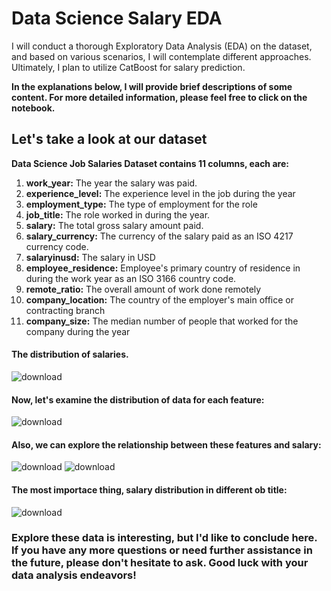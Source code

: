 # Data Science Salary EDA
I will conduct a thorough Exploratory Data Analysis (EDA) on the dataset, and based on various scenarios, I will contemplate different approaches. Ultimately, I plan to utilize CatBoost for salary prediction.  

**In the explanations below, I will provide brief descriptions of some content. For more detailed information, please feel free to click on the notebook.** 
## Let's take a look at our dataset  
**Data Science Job Salaries Dataset contains 11 columns, each are:**

1. **work_year:** The year the salary was paid.  
2. **experience_level:** The experience level in the job during the year  
3. **employment_type:** The type of employment for the role  
4. **job_title:** The role worked in during the year.  
5. **salary:** The total gross salary amount paid.  
6. **salary_currency:** The currency of the salary paid as an ISO 4217 currency code.  
7. **salaryinusd:** The salary in USD  
8. **employee_residence:** Employee's primary country of residence in during the work year as an ISO 3166 country code.  
9. **remote_ratio:** The overall amount of work done remotely  
10. **company_location:** The country of the employer's main office or contracting branch  
11. **company_size:** The median number of people that worked for the company during the year
#### The distribution of salaries.
![download](https://github.com/Elvis-YAL/Data-Science-Salary_EDA/assets/40426433/a9fa139e-6368-430b-b2d0-2040faa8425d)
#### Now, let's examine the distribution of data for each feature:  
![download](https://github.com/Elvis-YAL/Data-Science-Salary_EDA/assets/40426433/177f5252-8fe7-4cc4-bd00-fb95fd17cc01)
#### Also, we can explore the relationship between these features and salary:
![download](https://github.com/Elvis-YAL/Data-Science-Salary_EDA/assets/40426433/58178b32-4ac6-47d1-89e2-0f8024156610)
![download](https://github.com/Elvis-YAL/Data-Science-Salary_EDA/assets/40426433/de9a02c2-923d-44fc-942a-46e890a3a95a)
#### The most importace thing, salary distribution in different ob title:
![download](https://github.com/Elvis-YAL/Data-Science-Salary_EDA/assets/40426433/f81c616e-240a-432a-82fa-57f25be69c52)
### Explore these data is interesting, but I'd like to conclude here. If you have any more questions or need further assistance in the future, please don't hesitate to ask. Good luck with your data analysis endeavors!
